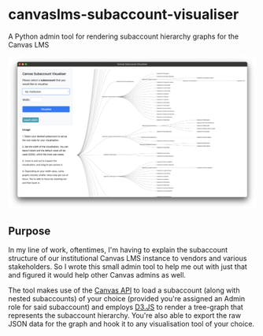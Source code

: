 # canvaslms-subaccount-visualiser
A Python admin tool for rendering subaccount hierarchy graphs for the Canvas LMS

![first version screenshot](/git_assets/sgrab_1.png)

## Purpose
In my line of work, oftentimes, I'm having to explain the subaccount structure of our institutional Canvas LMS instance to vendors and various stakeholders. So I wrote this small admin tool to help me out with just that and figured it would help other Canvas admins as well. 

The tool makes use of the [Canvas API](https://canvas.instructure.com/doc/api/) to load a subaccount (along with nested subaccounts) of your choice (provided you're assigned an Admin role for said subaccount) and employs [D3.JS](https://d3js.org/) to render a tree-graph that represents the subaccount hierarchy. You're also able to export the raw JSON data for the graph and hook it to any visualisation tool of your choice. 
